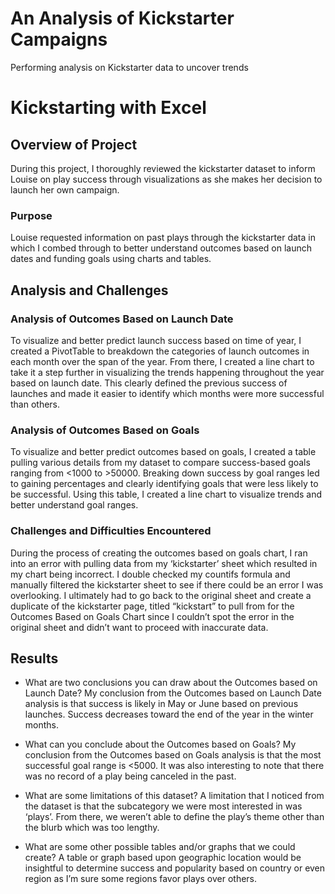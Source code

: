 # An Analysis of Kickstarter Campaigns
Performing analysis on Kickstarter data to uncover trends
# Kickstarting with Excel

## Overview of Project
During this project, I thoroughly reviewed the kickstarter dataset to inform Louise on play success through visualizations as she makes her decision to launch her own campaign.

### Purpose
Louise requested information on past plays through the kickstarter data in which I combed through to better understand outcomes based on launch dates and funding goals using charts and tables. 

## Analysis and Challenges

### Analysis of Outcomes Based on Launch Date
To visualize and better predict launch success based on time of year, I created a PivotTable to breakdown the categories of launch outcomes in each month over the span of the year. From there, I created a line chart to take it a step further in visualizing the trends happening throughout the year based on launch date. This clearly defined the previous success of launches and made it easier to identify which months were more successful than others. 

### Analysis of Outcomes Based on Goals
To visualize and better predict outcomes based on goals, I created a table pulling various details from my dataset to compare success-based goals ranging from <1000 to >50000. Breaking down success by goal ranges led to gaining percentages and clearly identifying goals that were less likely to be successful. Using this table, I created a line chart to visualize trends and better understand goal ranges.

### Challenges and Difficulties Encountered
During the process of creating the outcomes based on goals chart, I ran into an error with pulling data from my ‘kickstarter’ sheet which resulted in my chart being incorrect. I double checked my countifs formula and manually filtered the kickstarter sheet to see if there could be an error I was overlooking. I ultimately had to go back to the original sheet and create a duplicate of the kickstarter page, titled “kickstart” to pull from for the Outcomes Based on Goals Chart since I couldn’t spot the error in the original sheet and didn’t want to proceed with inaccurate data.

## Results

- What are two conclusions you can draw about the Outcomes based on Launch Date?
My conclusion from the Outcomes based on Launch Date analysis is that success is likely in May or June based on previous launches. Success decreases toward the end of the year in the winter months.

- What can you conclude about the Outcomes based on Goals?
My conclusion from the Outcomes based on Goals analysis is that the most successful goal range is <5000. It was also interesting to note that there was no record of a play being canceled in the past. 

- What are some limitations of this dataset?
A limitation that I noticed from the dataset is that the subcategory we were most interested in was ‘plays’. From there, we weren’t able to define the play’s theme other than the blurb which was too lengthy. 


- What are some other possible tables and/or graphs that we could create?
A table or graph based upon geographic location would be insightful to determine success and popularity based on country or even region as I’m sure some regions favor plays over others.
